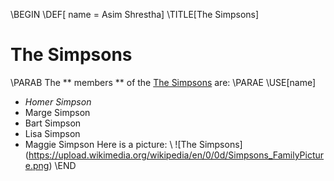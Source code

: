 \BEGIN
\DEF[ name = Asim Shrestha]
\TITLE[The Simpsons]
# The Simpsons
\PARAB
The ** members ** of the [The Simpsons](https://en.wikipedia.org/wiki/The_Simpsons) are:
\PARAE
\USE[name]
+ *Homer Simpson*
+ Marge Simpson
+ Bart Simpson
+ Lisa Simpson
+ Maggie Simpson
Here is a picture:
\\
![The Simpsons] (https://upload.wikimedia.org/wikipedia/en/0/0d/Simpsons_FamilyPicture.png)
\END